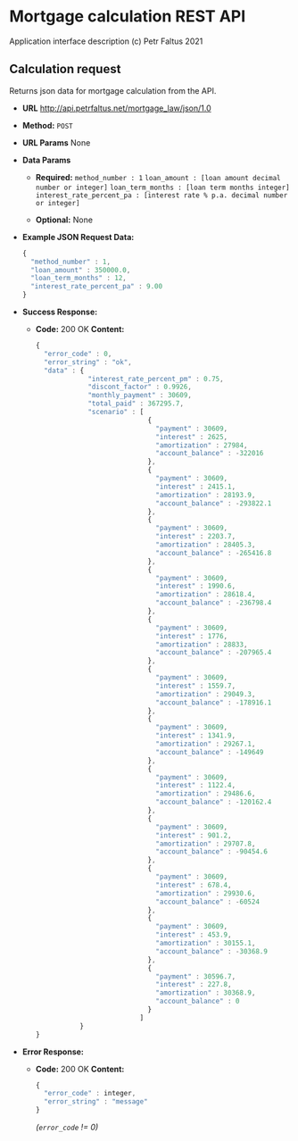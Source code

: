 # Mortgage calculation REST API
Application interface description
(c) Petr Faltus 2021

**Calculation request**
----
Returns json data for mortgage calculation from the API.

* **URL**
  http://api.petrfaltus.net/mortgage_law/json/1.0

* **Method:**
  `POST`

* **URL Params**
  None

* **Data Params**
  * **Required:**
    `method_number : 1`
    `loan_amount : [loan amount decimal number or integer]`
    `loan_term_months : [loan term months integer]`
    `interest_rate_percent_pa : [interest rate % p.a. decimal number or integer]`

  * **Optional:**
    None

* **Example JSON Request Data:**
  ```javascript
  {
    "method_number" : 1,
    "loan_amount" : 350000.0,
    "loan_term_months" : 12,
    "interest_rate_percent_pa" : 9.00
  }
  ```

* **Success Response:**
  * **Code:** 200 OK
    **Content:**
    ```javascript
    {
      "error_code" : 0,
      "error_string" : "ok",
      "data" : {
                 "interest_rate_percent_pm" : 0.75,
                 "discont_factor" : 0.9926,
                 "monthly_payment" : 30609,
                 "total_paid" : 367295.7,
                 "scenario" : [
                                {
                                  "payment" : 30609,
                                  "interest" : 2625,
                                  "amortization" : 27984,
                                  "account_balance" : -322016
                                },
                                {
                                  "payment" : 30609,
                                  "interest" : 2415.1,
                                  "amortization" : 28193.9,
                                  "account_balance" : -293822.1
                                },
                                {
                                  "payment" : 30609,
                                  "interest" : 2203.7,
                                  "amortization" : 28405.3,
                                  "account_balance" : -265416.8
                                },
                                {
                                  "payment" : 30609,
                                  "interest" : 1990.6,
                                  "amortization" : 28618.4,
                                  "account_balance" : -236798.4
                                },
                                {
                                  "payment" : 30609,
                                  "interest" : 1776,
                                  "amortization" : 28833,
                                  "account_balance" : -207965.4
                                },
                                {
                                  "payment" : 30609,
                                  "interest" : 1559.7,
                                  "amortization" : 29049.3,
                                  "account_balance" : -178916.1
                                },
                                {
                                  "payment" : 30609,
                                  "interest" : 1341.9,
                                  "amortization" : 29267.1,
                                  "account_balance" : -149649
                                },
                                {
                                  "payment" : 30609,
                                  "interest" : 1122.4,
                                  "amortization" : 29486.6,
                                  "account_balance" : -120162.4
                                },
                                {
                                  "payment" : 30609,
                                  "interest" : 901.2,
                                  "amortization" : 29707.8,
                                  "account_balance" : -90454.6
                                },
                                {
                                  "payment" : 30609,
                                  "interest" : 678.4,
                                  "amortization" : 29930.6,
                                  "account_balance" : -60524
                                },
                                {
                                  "payment" : 30609,
                                  "interest" : 453.9,
                                  "amortization" : 30155.1,
                                  "account_balance" : -30368.9
                                },
                                {
                                  "payment" : 30596.7,
                                  "interest" : 227.8,
                                  "amortization" : 30368.9,
                                  "account_balance" : 0
                                }
                              ]
               }
    }
    ```

* **Error Response:**
  * **Code:** 200 OK
    **Content:**
    ```javascript
    {
      "error_code" : integer,
      "error_string" : "message"
    }
    ```
    *(`error_code` != 0)*
